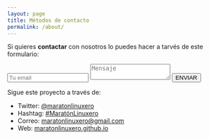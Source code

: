 ```yaml
---
layout: page
title: Métodos de contacto
permalink: /about/
---
```


Si quieres <strong>contactar</strong> con nosotros lo puedes hacer a tarvés de este formulario:

<form method="POST" action="http://formspree.io/maratonlinuxero@gmail.com">
  <input type="email" name="email" placeholder="Tu email">
  <textarea name="message" placeholder="Mensaje"></textarea>
  <button type="submit">ENVIAR</button>
</form>

Sigue este proyecto a través de:
<ul>
 	<li>Twitter: <a href="https://twitter.com/maratonlinuxero">@maratonlinuxero</a></li>
  <li>Hashtag: <a href="https://twitter.com/hashtag/Marat%C3%B3nLinuxero">#MaratónLinuxero</a></li>
 	<li>Correo: <a href="mailto:maratonlinuxero@gmail.com">maratonlinuxero@gmail.com</a></li>
 	<li>Web: <a href="http://maratonlinuxero.github.io/">maratonlinuxero.github.io</a></li>
</ul>




